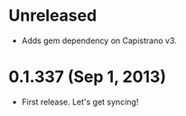 # Unreleased
- Adds gem dependency on Capistrano v3.

# 0.1.337 (Sep 1, 2013)
- First release. Let's get syncing!
